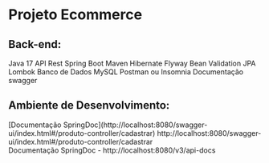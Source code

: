 <h1>Projeto Ecommerce</h1>


<h2>Back-end:</h2>
Java 17
API Rest
Spring Boot
Maven
Hibernate
Flyway
Bean Validation
JPA
Lombok
Banco de Dados MySQL
Postman ou Insomnia
Documentação swagger

<h2>Ambiente de Desenvolvimento:</h2>
[Documentação SpringDoc](http://localhost:8080/swagger-ui/index.html#/produto-controller/cadastrar)
http://localhost:8080/swagger-ui/index.html#/produto-controller/cadastrar

<br>
Documentação SpringDoc - http://localhost:8080/v3/api-docs
